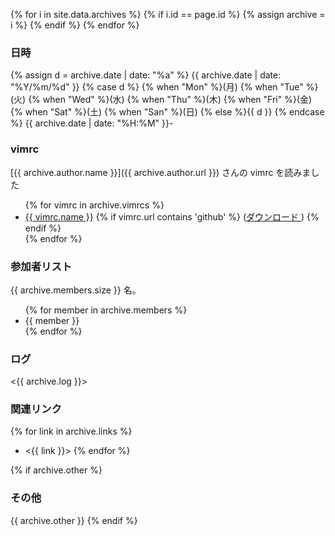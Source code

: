 {% for i in site.data.archives %}
  {% if i.id == page.id %}
    {% assign archive = i %}
  {% endif %}
{% endfor %}

### 日時
{% assign d = archive.date | date: "%a" %}
{{ archive.date | date: "%Y/%m/%d" }}
{% case d %}
  {% when "Mon" %}(月)
  {% when "Tue" %}(火)
  {% when "Wed" %}(水)
  {% when "Thu" %}(木)
  {% when "Fri" %}(金)
  {% when "Sat" %}(土)
  {% when "San" %}(日)
  {% else %}{{ d }}
  {% endcase %} {{ archive.date | date: "%H:%M" }}-


### vimrc
[{{ archive.author.name }}]({{ archive.author.url }}) さんの vimrc を読みました

<ul>
{% for vimrc in archive.vimrcs %}
  <li><a href="{{ vimrc.url }}">{{ vimrc.name }}</a>
      {% if vimrc.url contains 'github' %}
      (<a href="{{ vimrc.url | remove_first:'blob/' | replace:'https://github.com','https://raw.github.com' }}">ダウンロード
      </a>)
      {% endif %}
  </li>
{% endfor %}
</ul>

### 参加者リスト

{{ archive.members.size }} 名。

<ul>
{% for member in archive.members %}
  <li>{{ member }}</li>
{% endfor %}
</ul>

### ログ
<{{ archive.log }}>

### 関連リンク
{% for link in archive.links %}
  - <{{ link }}>
{% endfor %}

{% if archive.other %}
### その他
{{ archive.other }}
{% endif %}
